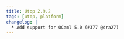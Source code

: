 ```yaml
---
title: Utop 2.9.2
tags: [utop, platform]
changelog: |
  * Add support for OCaml 5.0 (#377 @dra27)
---
```


